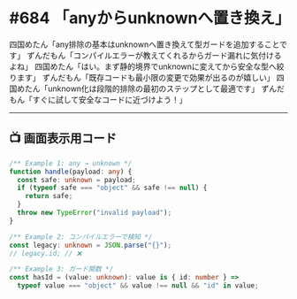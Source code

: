 # #684 「anyからunknownへ置き換え」

四国めたん「any排除の基本はunknownへ置き換えて型ガードを追加することです」
ずんだもん「コンパイルエラーが教えてくれるからガード漏れに気付けるよね」
四国めたん「はい。まず静的境界でunknownに変えてから安全な型へ絞ります」
ずんだもん「既存コードも最小限の変更で効果が出るのが嬉しい」
四国めたん「unknown化は段階的排除の最初のステップとして最適です」
ずんだもん「すぐに試して安全なコードに近づけよう！」

---

## 📺 画面表示用コード

```typescript
/** Example 1: any → unknown */
function handle(payload: any) {
  const safe: unknown = payload;
  if (typeof safe === "object" && safe !== null) {
    return safe;
  }
  throw new TypeError("invalid payload");
}

/** Example 2: コンパイルエラーで検知 */
const legacy: unknown = JSON.parse("{}");
// legacy.id; // ❌

/** Example 3: ガード関数 */
const hasId = (value: unknown): value is { id: number } =>
  typeof value === "object" && value !== null && "id" in value;
```

